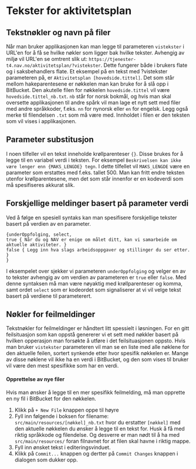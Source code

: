 # Tekster for aktivitetsplan

## Tekstnøkler og navn på filer
Når man bruker applikasjonen kan man legge til parameteren `vistekster` i URL'en for å få se hvilke nøkler som ligger bak hvilke tekster. Avhengig av miljø vil URL'en se omtrent slik ut: `https://tjenester-t4.nav.no/aktivitetsplan/?vistekster`. Dette fungerer både i brukers flate og i saksbehandlers flate.
Et eksempel på en tekst med ?vistekster parameteren på, er `Aktivitetsplan [hovedside.tittel]`. Det som står mellom hakeparentesene er nøkkelen man kan bruke for å slå opp i BitBucket. Den akutelle filen for nøkkelen `hovedside.tittel` vil være `hovedside.tittel_nb.txt`. `nb` står for norsk bokmål, og hvis man skal oversette applikasjonen til andre spårk vil man lage et nytt sett med filer med andre språkkoder, f.eks. `nn` for nynorsk eller `en` for engelsk. Legg også merke til filendelsen `.txt` som må være med. Innholdet i filen er den teksten som vil vises i applikasjonen.


## Parameter substitusjon
I noen tilfeller vil en tekst inneholde krøllparenteser `{}`. Disse brukes for å legge til en variabel verdi i teksten. For eksempel `Beskrivelsen kan ikke være lenger enn {MAKS_LENGDE} tegn`. I dette tilfellet vil `MAKS_LENGDE` være en parameter som erstattes med f.eks. tallet 500.
Man kan fritt endre teksten utenfor krøllparentesene, men det som står innenfor er en kodeverdi som må spesifiseres akkurat slik.


## Forskjellige meldinger basert på parameter verdi
Ved å følge en spesiell syntaks kan man spesifisere forskjellige tekster basert på verdien av en parameter.
```
{underOppfolging, select,
true { Når du og NAV er enige om målet ditt, kan vi samarbeide om aktuelle aktiviteter. }
false { Legg inn hva slags arbeidsoppgaver og stillinger du ser etter. }
}
```
I eksempelet over sjekker vi parameteren `underOppfolging` og velger en av to tekster avhengig av om verdien av parameteren er `true` eller `false`. Med denne syntaksen må man være nøyaktig med krøllparenteser og komma, samt ordet `select` som er kodeordet som signaliserer at vi vil velge tekst basert på verdiene til parameterert.


## Nøkler for feilmeldinger
Tekstnøkler for feilmeldinger er håndtert litt spessielt i løsningen. For en gitt feilsituasjon som kan oppstå genererer vi et sett med nøkkler basert på hvilken opperasjon man forsøkte å utføre i det feilsituasjonen oppsto. Hvis man bruker `vistekster` parameteren vil man se en liste med alle nøklene for den aktuelle feilen, sortert synkende etter hvor spesifik nøkkelen er. Mange av disse nøklene vil ikke ha en verdi i BitBucket, og den som vises til bruker vil være den mest spesifikke som har en verdi.

#### Opprettelse av nye filer
Hvis man ønsker å legge til en mer spesifikk feilmelding, må man opprette en ny fil i BitBucket for den nøkkelen.
1. Klikk på `+ New File` knappen oppe til høyre
1. Fyll inn følgende i boksen for filename: `src/main/resources/[nøkkel]_nb.txt` hvor du erstatter `[nøkkel]` med den aktuelle nøkkelen du ønsker å legge til en tekst for. Husk å få med riktig språkkode og filendelse. Og desverre er man nødt til å ha med `src/main/resources/` foran filnavnet for at filen skal havne i riktig mappe.
1. Fyll inn ønsket tekst i editeringsvinduet.
1. Klikk på `Commit...` knappen og dertter på `Commit Changes` knappen i dialogen som dukker opp.